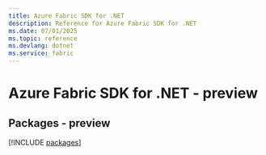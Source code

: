 ```yaml
---
title: Azure Fabric SDK for .NET
description: Reference for Azure Fabric SDK for .NET
ms.date: 07/01/2025
ms.topic: reference
ms.devlang: dotnet
ms.service: fabric
---
```

# Azure Fabric SDK for .NET - preview
## Packages - preview
[!INCLUDE [packages](fabric-index.md)]